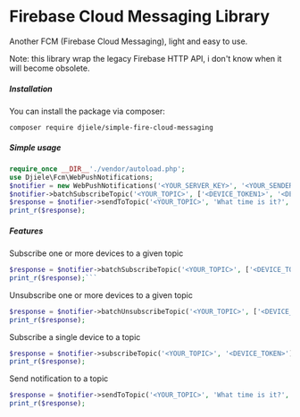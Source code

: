 # Firebase Cloud Messaging Library
Another FCM (Firebase Cloud Messaging), light and easy to use. 

Note: this library wrap the legacy Firebase HTTP API, i don't know when it will become obsolete.

##### Installation

You can install the package via composer:

```
composer require djiele/simple-fire-cloud-messaging
```

##### Simple usage


```php
require_once __DIR__'./vendor/autoload.php';
use Djiele\Fcm\WebPushNotifications;
$notifier = new WebPushNotifications('<YOUR_SERVER_KEY>', '<YOUR_SENDER_ID>');
$notifier->batchSubscribeTopic('<YOUR_TOPIC>', ['<DEVICE_TOKEN1>', '<DEVICE_TOKEN2>']);
$response = $notifier->sendToTopic('<YOUR_TOPIC>', 'What time is it?', 'The time is ' . date('H:i:s'), ['lottery' => (0 == rand(0, 100)%2)]);
print_r($response);
```

##### Features
Subscribe one or more devices to a given topic
```php
$response = $notifier->batchSubscribeTopic('<YOUR_TOPIC>', ['<DEVICE_TOKEN1>', '<DEVICE_TOKEN2>']);
print_r($response);```
```
Unsubscribe one or more devices to a given topic
```php
$response = $notifier->batchUnsubscribeTopic('<YOUR_TOPIC>', ['<DEVICE_TOKEN1>', '<DEVICE_TOKEN2>']);
print_r($response);
```
Subscribe a single device to a topic
```php
$response = $notifier->subscribeTopic('<YOUR_TOPIC>', '<DEVICE_TOKEN>');
print_r($response);
```
Send notification to a topic
```php
$response = $notifier->sendToTopic('<YOUR_TOPIC>', 'What time is it?', 'The time is ' . date('H:i:s'), ['lottery' => (0 == rand(0, 100)%2)]);
print_r($response);
```


